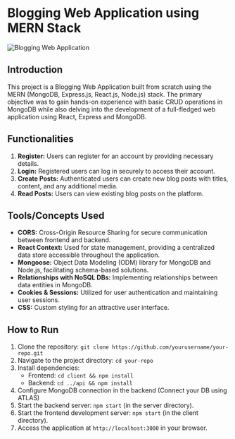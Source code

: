 # Blogging Web Application using MERN Stack

![Blogging Web Application](https://yourimageurlhere.com)

## Introduction
This project is a Blogging Web Application built from scratch using the MERN (MongoDB, Express.js, React.js, Node.js) stack. The primary objective was to gain hands-on experience with basic CRUD operations in MongoDB while also delving into the development of a full-fledged web application using React, Express and MongoDB.

## Functionalities
1. **Register:** Users can register for an account by providing necessary details.
2. **Login:** Registered users can log in securely to access their account.
3. **Create Posts:** Authenticated users can create new blog posts with titles, content, and any additional media.
4. **Read Posts:** Users can view existing blog posts on the platform.

## Tools/Concepts Used
- **CORS:** Cross-Origin Resource Sharing for secure communication between frontend and backend.
- **React Context:** Used for state management, providing a centralized data store accessible throughout the application.
- **Mongoose:** Object Data Modeling (ODM) library for MongoDB and Node.js, facilitating schema-based solutions.
- **Relationships with NoSQL DBs:** Implementing relationships between data entities in MongoDB.
- **Cookies & Sessions:** Utilized for user authentication and maintaining user sessions.
- **CSS:** Custom styling for an attractive user interface.


## How to Run
1. Clone the repository: `git clone https://github.com/yourusername/your-repo.git`
2. Navigate to the project directory: `cd your-repo`
3. Install dependencies:
   - Frontend: `cd client && npm install`
   - Backend: `cd ../api && npm install`
4. Configure MongoDB connection in the backend (Connect your DB using ATLAS)
5. Start the backend server: `npm start` (in the server directory).
6. Start the frontend development server: `npm start` (in the client directory).
7. Access the application at `http://localhost:3000` in your browser.






